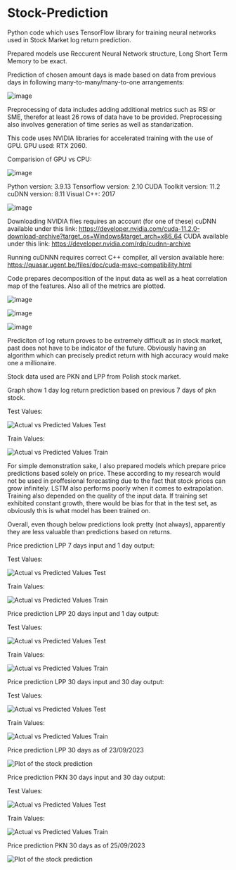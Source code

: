 # Stock-Prediction

Python code which uses TensorFlow library for training neural networks used in Stock Market log return prediction.

Prepared models use Reccurent Neural Network structure, Long Short Term Memory to be exact.

Prediction of chosen amount days is made based on data from previous days in following many-to-many/many-to-one arrangements:

![image](https://github.com/Lonceg/Stock-Prediction/assets/92753179/e9512346-b670-49ed-8ce9-79d585f12278)

Preprocessing of data includes adding additional metrics such as RSI or SME, therefor at least 26 rows of data have to be provided.
Preprocessing also involves generation of time series as well as standarization.

This code uses NVIDIA libraries for accelerated training with the use of GPU. GPU used: RTX 2060.

Comparision of GPU vs CPU:

![image](https://github.com/Lonceg/Stock-Prediction/assets/92753179/b605b20f-19c5-4335-957b-06f0cb386877)

Python version: 3.9.13
Tensorflow version: 2.10
CUDA Toolkit version: 11.2
cuDNN version: 8.11
Visual C++: 2017

![image](https://github.com/Lonceg/Stock-Prediction/assets/92753179/013805f6-8ab4-4c08-a590-eef902e52d71)

Downloading NVIDIA files requires an account (for one of these)
cuDNN available under this link: https://developer.nvidia.com/cuda-11.2.0-download-archive?target_os=Windows&target_arch=x86_64
CUDA available under this link: https://developer.nvidia.com/rdp/cudnn-archive

Running cuDNNN requires correct C++ compiler, all version available here: https://quasar.ugent.be/files/doc/cuda-msvc-compatibility.html

Code prepares decomposition of the input data as well as a heat correlation map of the features. Also all of the metrics are plotted.

![image](https://github.com/Lonceg/Stock-Prediction/assets/92753179/875d990a-a33e-42fd-8d93-86363e6b7185)

![image](https://github.com/Lonceg/Stock-Prediction/assets/92753179/c49b43d2-0823-46f6-8bd2-1734198d3a75)

![image](https://github.com/Lonceg/Stock-Prediction/assets/92753179/7b97c237-a57a-45ae-b851-d82191293514)

Prediciton of log return proves to be extremely difficult as in stock market, past does not have to be indicator of the future.
Obviously having an algorithm which can precisely predict return with high accuracy would make one a millionaire.

Stock data used are PKN and LPP from Polish stock market.

Graph show 1 day log return prediction based on previous 7 days of pkn stock.

Test Values:

![Actual vs Predicted Values Test](https://github.com/Lonceg/Stock-Prediction/assets/92753179/a60258c3-2d01-4b46-99f6-b62485cee185)

Train Values:

![Actual vs Predicted Values Train](https://github.com/Lonceg/Stock-Prediction/assets/92753179/ac1eadbc-6c81-4e2a-bac9-b281fa7d94f3)

For simple demonstration sake, I also prepared models which prepare price predictions based solely on price. These according to my research would
not be used in proffesional forecasting due to the fact that stock prices can grow infinitely. LSTM also performs poorly when it comes to extrapolation.
Training also depended on the quality of the input data. If training set exhibited constant growth, there would be bias for that in the test set, as obviously this is what
model has been trained on.

Overall, even though below predictions look pretty (not always), apparently they are less valuable than predictions based on returns.

Price prediction LPP 7 days input and 1 day output:

Test Values:

![Actual vs Predicted Values Test](https://github.com/Lonceg/Stock-Prediction/assets/92753179/cc017bec-0e25-4732-946a-1d1576a8b116)

Train Values:

![Actual vs Predicted Values Train](https://github.com/Lonceg/Stock-Prediction/assets/92753179/d52d6c85-8c2d-4c5e-9811-ee1549b62ee0)

Price prediction LPP 20 days input and 1 day output:

Test Values:

![Actual vs Predicted Values Test](https://github.com/Lonceg/Stock-Prediction/assets/92753179/c194ea43-aeb5-4441-88c2-a4d4f3f99a5f)

Train Values:

![Actual vs Predicted Values Train](https://github.com/Lonceg/Stock-Prediction/assets/92753179/fbb7418e-23c6-4b89-ad0f-ea31eb478b22)

Price prediction LPP 30 days input and 30 day output:

Test Values:

![Actual vs Predicted Values Test](https://github.com/Lonceg/Stock-Prediction/assets/92753179/a6d8332d-e3c3-4b62-b541-7d3f603bf6f3)

Train Values:

![Actual vs Predicted Values Train](https://github.com/Lonceg/Stock-Prediction/assets/92753179/c7209daf-f357-4960-95c3-9bcdcdedfce3)

Price prediction LPP 30 days as of 23/09/2023

![Plot of the stock prediction](https://github.com/Lonceg/Stock-Prediction/assets/92753179/11bd7563-af97-4ebb-92cd-1bd3065b9b3d)

Price prediction PKN 30 days input and 30 day output:

Test Values:

![Actual vs Predicted Values Test](https://github.com/Lonceg/Stock-Prediction/assets/92753179/52fd7e22-2cfb-4a9e-a9f3-fa97bb1d4626)

Train Values:

![Actual vs Predicted Values Train](https://github.com/Lonceg/Stock-Prediction/assets/92753179/e59b9272-29d9-4547-8e6b-2bb506fdca4b)

Price prediction PKN 30 days as of 25/09/2023

![Plot of the stock prediction](https://github.com/Lonceg/Stock-Prediction/assets/92753179/6f4ce330-27c5-4b97-8823-2cfbb5d1d43e)


